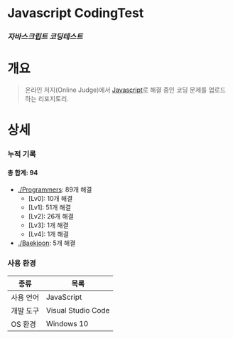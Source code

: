 # Javascript CodingTest
### _자바스크립트 코딩테스트_
# 개요
>온라인 저지(Online Judge)에서 [Javascript]로 해결 중인 코딩 문제를 업로드 하는 리포지토리.
# 상세
### 누적 기록
#### 총 합계: 94
- [./Programmers]: 89개 해결
    - [Lv0]: 10개 해결
    - [Lv1]: 51개 해결
    - [Lv2]: 26개 해결
    - [Lv3]: 1개 해결
    - [Lv4]: 1개 해결
- [./Baekjoon]: 5개 해결

### 사용 환경
| 종류 | 목록 |
| ------ | ------ |
| 사용 언어 | JavaScript |
| 개발 도구 | Visual Studio Code |
| OS 환경 | Windows 10 |

   [Javascript]: <https://developer.mozilla.org/ko/docs/Web/JavaScript>
   [./Baekjoon]: <https://www.acmicpc.net/>
   [./Programmers]: <https://programmers.co.kr/>
